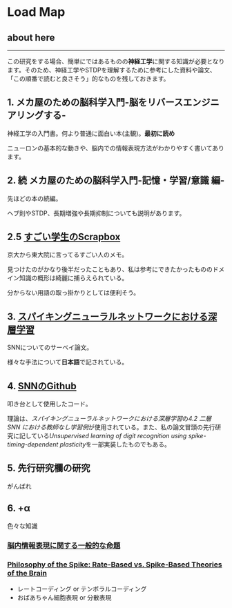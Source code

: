 # Load Map

## about here
---
この研究をする場合、簡単にではあるものの**神経工学**に関する知識が必要となります。そのため、神経工学やSTDPを理解するために参考にした資料や論文、「この順番で読むと良さそう」的なものを残しておきます。

## 1. メカ屋のための脳科学入門-脳をリバースエンジニアリングする-

神経工学の入門書。何より普通に面白い本(主観)。**最初に読め**

ニューロンの基本的な動きや、脳内での情報表現方法がわかりやすく書いてあります。

## 2. 続 メカ屋のための脳科学入門-記憶・学習/意識 編-

先ほどの本の続編。

ヘブ則やSTDP、長期増強や長期抑制についても説明があります。

## 2.5 [すごい学生のScrapbox](https://scrapbox.io/AGI/Spiking_Neural_Network)

京大から東大院に言ってるすごい人のメモ。

見つけたのがかなり後半だったこともあり、私は参考にできたかったもののドメイン知識の概形は綺麗に捕らえられている。

分からない用語の取っ掛かりとしては便利そう。

## 3. [スパイキングニューラルネットワークにおける深層学習](https://www.jstage.jst.go.jp/article/seisankenkyu/71/2/71_159/_pdf)

SNNについてのサーベイ論文。

様々な手法について**日本語**で記されている。

## 4. [SNNのGithub](https://github.com/Shikhargupta/Spiking-Neural-Network)

叩き台として使用したコード。

理論は、*スパイキングニューラルネットワークにおける深層学習*の*4.2	 二層 SNN における教師なし学習例*が使用されている。また、私の論文冒頭の先行研究に記している*Unsupervised learning of digit recognition using spike-timing-dependent plasticity*を一部実装したものでもある。

## 5. 先行研究欄の研究
がんばれ

## 6. +α

色々な知識

### [脳内情報表現に関する一般的な命題](https://www.jstage.jst.go.jp/article/jnns/9/1/9_1_16/_pdf)

### [Philosophy of the Spike: Rate-Based vs. Spike-Based Theories of the Brain](https://www.frontiersin.org/articles/10.3389/fnsys.2015.00151/full)
* レートコーディング or テンポラルコーディング
* おばあちゃん細胞表現 or 分散表現
